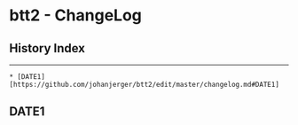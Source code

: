 # btt2 - ChangeLog

## History Index
---

    * [DATE1][https://github.com/johanjerger/btt2/edit/master/changelog.md#DATE1]

## DATE1
